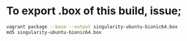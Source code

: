 # To export .box of this build, issue;

```sh
vagrant package --base --output singularity-ubuntu-bionic64.box
md5 singularity-ubuntu-bionic64.box
```

